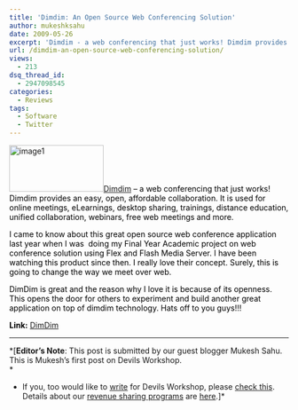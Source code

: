```yaml
---
title: 'Dimdim: An Open Source Web Conferencing Solution'
author: mukeshksahu
date: 2009-05-26
excerpt: 'Dimdim - a web conferencing that just works! Dimdim provides an easy, open, affordable collaboration. It is used for online meetings, eLearnings, desktop sharing, trainings, distance education, unified collaboration, webinars, free web meetings and more.'
url: /dimdim-an-open-source-web-conferencing-solution/
views:
  - 213
dsq_thread_id:
  - 2947098545
categories:
  - Reviews
tags:
  - Software
  - Twitter
---
```

<span style="color: #000000"><a href="http://www.dimdim.com/" onclick="_gaq.push(['_trackEvent', 'outbound-article', 'http://www.dimdim.com/', 'Dimdim']);" ><img class="alignright size-full wp-image-9373" src="http://cdn.devilsworkshop.org/files/2009/05/image7.jpg" alt="image1" width="170" height="84" />Dimdim</a> &#8211; a web conferencing that just works! Dimdim provides an easy, open, affordable collaboration. It is used for online meetings, eLearnings, desktop sharing, trainings, distance education, unified collaboration, webinars, free web meetings and more.</span>

<span style="color: #000000"> I came to know about this great open source web conference application last year when I was  doing my Final Year Academic project on web conference solution using Flex and Flash Media Server. I have been watching this product since then. I really love their concept. Surely, this is going to change the way we meet over web.<br /> </span>

<span style="color: #000000">DimDim is great and the reason why I love it is because of its openness. This opens the door for others to experiment and build another great application on top of dimdim technology. Hats off to you guys!!!</span>

<span style="color: #000000"><strong>Link:</strong> <a href="http://www.dimdim.com/" onclick="_gaq.push(['_trackEvent', 'outbound-article', 'http://www.dimdim.com/', 'DimDim']);" target="_self">DimDim</a></span>

* * *

*[**Editor&#8217;s Note**: This post is submitted by our guest blogger Mukesh Sahu. This is Mukesh&#8217;s first post on Devils Workshop.  
*</p> 

* If you, too would like to [write][1] for Devils Workshop, please [check this][1]. Details about our [revenue sharing programs][1] are [here][1].]*

 [1]: http://devilsworkshop.org/join-dw/
